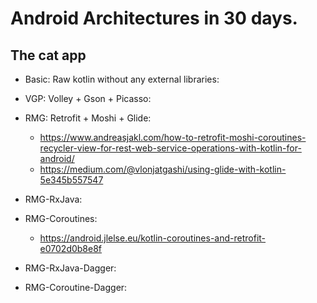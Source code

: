 # Android Architectures in 30 days.

## The cat app

- Basic: Raw kotlin without any external libraries:

- VGP: Volley + Gson + Picasso:

- RMG: Retrofit + Moshi + Glide:
    - https://www.andreasjakl.com/how-to-retrofit-moshi-coroutines-recycler-view-for-rest-web-service-operations-with-kotlin-for-android/
    - https://medium.com/@vlonjatgashi/using-glide-with-kotlin-5e345b557547

- RMG-RxJava:

- RMG-Coroutines:
    - https://android.jlelse.eu/kotlin-coroutines-and-retrofit-e0702d0b8e8f

- RMG-RxJava-Dagger:

- RMG-Coroutine-Dagger:
